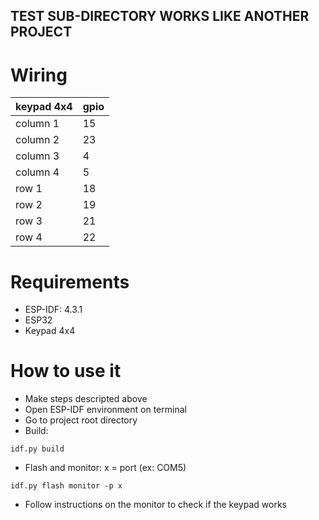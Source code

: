 ## TEST SUB-DIRECTORY WORKS LIKE ANOTHER PROJECT

# Wiring
| keypad 4x4 | gpio |
|------|------|
| column 1 | 15 |
| column 2 | 23 |
| column 3 | 4 |
| column 4 | 5 |
| row 1 | 18 |
| row 2 | 19 |
| row 3 | 21 |
| row 4 | 22 |

# Requirements
* ESP-IDF: 4.3.1
* ESP32
* Keypad 4x4

# How to use it
* Make steps descripted above
* Open ESP-IDF environment on terminal
* Go to project root directory
* Build: 
```
idf.py build
```
* Flash and monitor: x = port (ex: COM5)
```
idf.py flash monitor -p x
```
* Follow instructions on the monitor to check if the keypad works